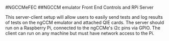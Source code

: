 #NGCCMeFEC
##NGCCM emulator Front End Controls and RPi Server

This server-client setup will allow users to easily send tests and log results of tests on the ngCCM emulator and attached QIE cards. The server should run on a Raspberry Pi, connected to the ngCCMe's i2c pins via GPIO. The client can run on any machine but must have network access to the Pi.
